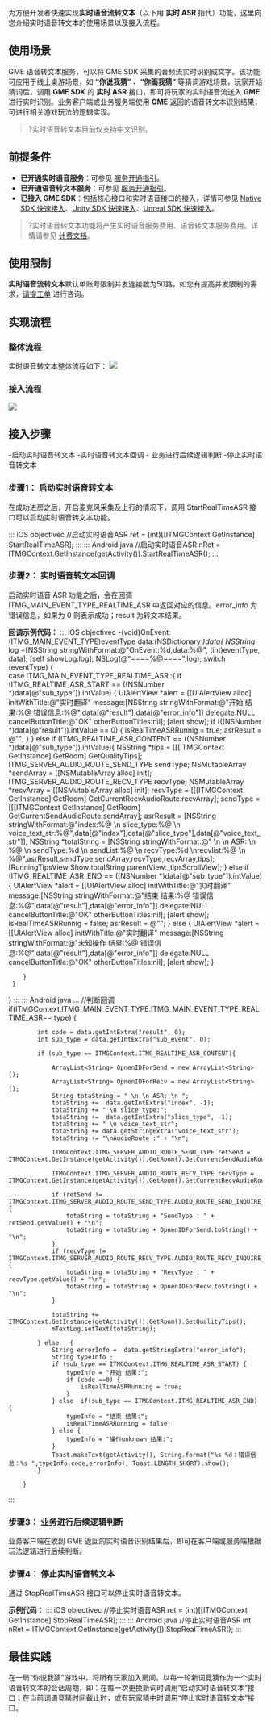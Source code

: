 为方便开发者快速实现**实时语音流转文本**（以下用 **实时 ASR** 指代）功能，这里向您介绍实时语音转文本的使用场景以及接入流程。

## 使用场景

GME 语音转文本服务，可以将 GME SDK 采集的音频流实时识别成文字。该功能可应用于线上桌游场景，如 **“你说我猜”** 、**“你画我猜”** 等猜词游戏场景，玩家开始猜词后，调用 **GME SDK** 的 **实时 ASR** 接口，即可将玩家的实时语音流送入 **GME** 进行实时识别。业务客户端或业务服务端使用 **GME** 返回的语音转文本识别结果，可进行相关游戏玩法的逻辑实现。

>?实时语音转文本目前仅支持中文识别。

## 前提条件

- **已开通实时语音服务**：可参见 [服务开通指引](https://cloud.tencent.com/document/product/607/10782)。
- **已开通语音转文本服务**：可参见 [服务开通指引](https://cloud.tencent.com/document/product/607/10782)。
- **已接入 GME SDK**：包括核心接口和实时语音接口的接入，详情可参见 [Native SDK 快速接入](https://cloud.tencent.com/document/product/607/56374)、[Unity SDK 快速接入](https://cloud.tencent.com/document/product/607/18248)、[Unreal SDK 快速接入](https://cloud.tencent.com/document/product/607/18267)。

>?实时语音转文本功能将产生实时语音服务费用、语音转文本服务费用。详情请参见 [计费文档](https://cloud.tencent.com/document/product/607/17808)。

## 使用限制
**实时语音流转文本**默认单账号限制并发连接数为50路，如您有提高并发限制的需求，[请提工单](https://console.cloud.tencent.com/workorder/category?level1_id=438&level2_id=445&source=0&data_title=%E6%B8%B8%E6%88%8F%E5%A4%9A%E5%AA%92%E4%BD%93%E5%BC%95%E6%93%8EGME&step=1) 进行咨询。

## 实现流程

### 整体流程

实时语音转文本整体流程如下：
![](https://qcloudimg.tencent-cloud.cn/raw/5b46354ad3a6bcb68b81199f3a24b021.jpg)

### 接入流程

![](https://qcloudimg.tencent-cloud.cn/raw/55a389ae92a25a702df8dc8c8ee09ab8.jpg)

## 接入步骤

<dx-steps>
-<dx-tag-link link="#StartRealTimeASR" tag="业务侧">启动实时语音转文本</dx-tag-link>
-<dx-tag-link link="#callback" tag="业务侧">实时语音转文本回调</dx-tag-link> 
-<dx-tag-link link="#result" tag="业务侧"> 业务进行后续逻辑判断</dx-tag-link>
-<dx-tag-link link="#StopRealTimeASR" tag="业务侧">停止实时语音转文本</dx-tag-link>
</dx-steps>

[](id:StartRealTimeASR)

### 步骤1： 启动实时语音转文本

在成功进房之后，开启麦克风采集及上行的情况下，调用 StartRealTimeASR 接口可以启动实时语音转文本功能。

<dx-codeblock>
::: iOS objectivec
//启动实时语音ASR
ret = (int)[[ITMGContext GetInstance] StartRealTimeASR];
:::
::: Android java
//启动实时语音ASR
nRet = ITMGContext.GetInstance(getActivity()).StartRealTimeASR();
:::
</dx-codeblock>

[](id:callback)

### 步骤2： 实时语音转文本回调

启动实时语音 ASR 功能之后，会在回调 ITMG_MAIN_EVENT_TYPE_REALTIME_ASR 中返回对应的信息。error_info 为错误信息，如果为 0 则表示成功；result 为转文本结果。

**回调示例代码：**
<dx-codeblock>
::: iOS objectivec
-(void)OnEvent:(ITMG_MAIN_EVENT_TYPE)eventType data:(NSDictionary *)data{
    NSString* log =[NSString stringWithFormat:@"OnEvent:%d,data:%@", (int)eventType, data];
    [self showLog:log];
    NSLog(@"====%@====",log);
    switch (eventType) {    
            case ITMG_MAIN_EVENT_TYPE_REALTIME_ASR :{
            if (ITMG_REALTIME_ASR_START == ((NSNumber *)data[@"sub_type"]).intValue) {
                UIAlertView *alert = [[UIAlertView alloc] initWithTitle:@"实时翻译" message:[NSString stringWithFormat:@"开始 结果:%@ 错误信息:%@",data[@"result"],data[@"error_info"]] delegate:NULL cancelButtonTitle:@"OK" otherButtonTitles:nil];
                [alert show];
                if (((NSNumber *)data[@"result"]).intValue == 0) {
                    isRealTimeASRRunnig = true;
                    asrResult = @"";
                }
            }
            else if (ITMG_REALTIME_ASR_CONTENT == ((NSNumber *)data[@"sub_type"]).intValue){
                NSString *tips = [[[ITMGContext GetInstance] GetRoom] GetQualityTips];
                ITMG_SERVER_AUDIO_ROUTE_SEND_TYPE sendType;
                NSMutableArray *sendArray = [[NSMutableArray alloc] init];
                ITMG_SERVER_AUDIO_ROUTE_RECV_TYPE recvType;
                 NSMutableArray *recvArray = [[NSMutableArray alloc] init];
                recvType = [[[ITMGContext GetInstance] GetRoom] GetCurrentRecvAudioRoute:recvArray];
                sendType =  [[[ITMGContext GetInstance] GetRoom] GetCurrentSendAudioRoute:sendArray];
                asrResult = [NSString stringWithFormat:@"index:%@ \n slice_type:%@ \n voice_text_str:%@",data[@"index"],data[@"slice_type"],data[@"voice_text_str"]];
                NSString *totalString = [NSString stringWithFormat:@" \n \n ASR: \n %@  \n sendType:%d \n sendList:%@ \n recvType:%d \nrecvlist:%@ \n %@",asrResult,sendType,sendArray,recvType,recvArray,tips];
                [RunningTipsView Show:totalString parentView:_tipsScrollView];
            } else if (ITMG_REALTIME_ASR_END == ((NSNumber *)data[@"sub_type"]).intValue){
                UIAlertView *alert = [[UIAlertView alloc] initWithTitle:@"实时翻译" message:[NSString stringWithFormat:@"结束 结果:%@ 错误信息:%@",data[@"result"],data[@"error_info"]] delegate:NULL cancelButtonTitle:@"OK" otherButtonTitles:nil];
                [alert show];
                isRealTimeASRRunnig = false;
                asrResult = @"";
            } else {
                UIAlertView *alert = [[UIAlertView alloc] initWithTitle:@"实时翻译" message:[NSString stringWithFormat:@"未知操作 结果:%@ 错误信息:%@",data[@"result"],data[@"error_info"]] delegate:NULL cancelButtonTitle:@"OK" otherButtonTitles:nil];
                [alert show];
            }
          

```
    }
 }
```

 }
:::
::: Android java
...
//判断回调
if(ITMGContext.ITMG_MAIN_EVENT_TYPE.ITMG_MAIN_EVENT_TYPE_REALTIME_ASR== type) {

```
        int code = data.getIntExtra("result", 0);
        int sub_type = data.getIntExtra("sub_event", 0);

        if (sub_type == ITMGContext.ITMG_REALTIME_ASR_CONTENT){

            ArrayList<String> OpnenIDForSend = new ArrayList<String>();
            ArrayList<String> OpnenIDForRecv = new ArrayList<String>();
            String totaString = " \n \n ASR: \n ";
            totaString +=  data.getIntExtra("index", -1);
            totaString += " \n slice_type:";
            totaString +=  data.getIntExtra("slice_type", -1);
            totaString += " \n voice_text_str";
            totaString += data.getStringExtra("voice_text_str");
            totaString += "\nAudioRoute :" + "\n";
```

```
            ITMGContext.ITMG_SERVER_AUDIO_ROUTE_SEND_TYPE retSend = ITMGContext.GetInstance(getActivity()).GetRoom().GetCurrentSendAudioRoute(OpnenIDForSend);

            ITMGContext.ITMG_SERVER_AUDIO_ROUTE_RECV_TYPE recvType = ITMGContext.GetInstance(getActivity()).GetRoom().GetCurrentRecvAudioRoute(OpnenIDForRecv);
```

```
            if (retSend != ITMGContext.ITMG_SERVER_AUDIO_ROUTE_SEND_TYPE.AUDIO_ROUTE_SEND_INQUIRE_ERROR) {
                totaString = totaString + "SendType : " + retSend.getValue() + "\n";
                totaString = totaString + OpnenIDForSend.toString() + "\n";
            }
            if (recvType != ITMGContext.ITMG_SERVER_AUDIO_ROUTE_RECV_TYPE.AUDIO_ROUTE_RECV_INQUIRE_ERROR) {
                totaString = totaString + "RecvType : " + recvType.getValue() + "\n";
                totaString = totaString + OpnenIDForRecv.toString() + "\n";
            }

            totaString += ITMGContext.GetInstance(getActivity()).GetRoom().GetQualityTips();
            mTextLog.setText(totaString);

        } else   {
            String errorInfo =  data.getStringExtra("error_info");
            String typeInfo ;
            if (sub_type == ITMGContext.ITMG_REALTIME_ASR_START) {
                typeInfo = "开始 结果:";
                if (code ==0) {
                    isRealTimeASRRunning = true;
                }
            } else  if(sub_type == ITMGContext.ITMG_REALTIME_ASR_END) {
                typeInfo = "结束 结果:";
                isRealTimeASRRunning = false;
            } else {
                typeInfo = "操作unknown 结果:";
            }
            Toast.makeText(getActivity(), String.format("%s %d：错误信息：%s ",typeInfo,code,errorInfo), Toast.LENGTH_SHORT).show();
        }

    }
```

:::
</dx-codeblock>

[](id:result)

### 步骤3： 业务进行后续逻辑判断

业务客户端在收到 GME 返回的实时语音识别结果后，即可在客户端或服务端根据玩法逻辑进行后续判断。

[](id:StopRealTimeASR)

### 步骤4： 停止实时语音转文本

通过 StopRealTimeASR 接口可以停止实时语音转文本。

**示例代码：**
<dx-codeblock>
::: iOS objectivec
//停止实时语音ASR
ret = (int)[[ITMGContext GetInstance] StopRealTimeASR];
:::
::: Android java
//停止实时语音ASR
int nRet = ITMGContext.GetInstance(getActivity()).StopRealTimeASR();
:::
</dx-codeblock>

## 最佳实践

在一局“你说我猜”游戏中，将所有玩家加入房间。以每一轮新词竞猜作为一个实时语音转文本的会话周期，即：在每一次更换新词时调用“启动实时语音转文本”接口；在当前词语竞猜时间截止时，或有玩家猜中时调用“停止实时语音转文本”接口。
